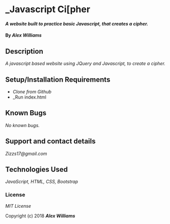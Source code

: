 # _Javascript Ci[pher

#### _A website built to practice basic Javascript, that creates a cipher._

#### By _**Alex Williams**_

## Description

_A javascript based website using JQuery and Javascript, to create a cipher._

## Setup/Installation Requirements

* _Clone from Github_
* _Run index.html

## Known Bugs

_No known bugs._

## Support and contact details

_Zizzs17@gmail.com_

## Technologies Used

_JavaScript, HTML, CSS, Bootstrap_

### License

*MIT License*

Copyright (c) 2018 **_Alex Williams_**
